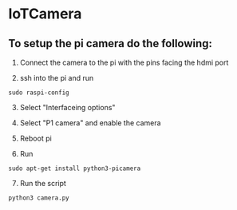 # IoTCamera

## To setup the pi camera do the following:

1. Connect the camera to the pi with the pins facing the hdmi port

2. ssh into the pi and run

 `sudo raspi-config`

3. Select "Interfaceing options"

4. Select "P1 camera" and enable the camera

5. Reboot pi

6. Run 

`sudo apt-get install python3-picamera`

7. Run the script 

`python3 camera.py` 

